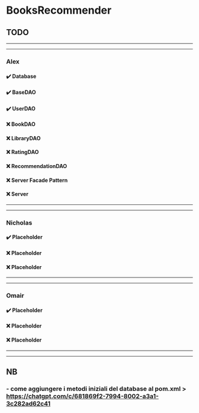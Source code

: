 # BooksRecommender

## TODO

---

---

### Alex
#### :heavy_check_mark: Database
#### :heavy_check_mark: BaseDAO
#### :heavy_check_mark: UserDAO
#### :x: BookDAO
#### :x: LibraryDAO
#### :x: RatingDAO
#### :x: RecommendationDAO
#### :x: Server Facade Pattern
#### :x: Server

---

---

### Nicholas
#### :heavy_check_mark: Placeholder
#### :x: Placeholder
#### :x: Placeholder

---

---

### Omair
#### :heavy_check_mark: Placeholder
#### :x: Placeholder
#### :x: Placeholder

---

---


## NB
### - come aggiungere i metodi iniziali del database al pom.xml > https://chatgpt.com/c/681869f2-7994-8002-a3a1-3c282ad62c41